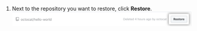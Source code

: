1. Next to the repository you want to restore, click **Restore**.
   ![Restore button](/assets/images/help/settings/restore-button.png)
